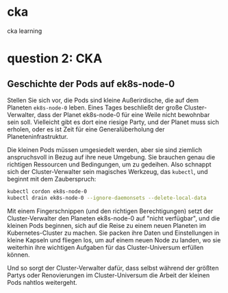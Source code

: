# cka
cka learning
# question 2: CKA 

## Geschichte der Pods auf ek8s-node-0

Stellen Sie sich vor, die Pods sind kleine Außerirdische, die auf dem Planeten `ek8s-node-0` leben. Eines Tages beschließt der große Cluster-Verwalter, dass der Planet ek8s-node-0 für eine Weile nicht bewohnbar sein soll. Vielleicht gibt es dort eine riesige Party, und der Planet muss sich erholen, oder es ist Zeit für eine Generalüberholung der Planeteninfrastruktur.

Die kleinen Pods müssen umgesiedelt werden, aber sie sind ziemlich anspruchsvoll in Bezug auf ihre neue Umgebung. Sie brauchen genau die richtigen Ressourcen und Bedingungen, um zu gedeihen. Also schnappt sich der Cluster-Verwalter sein magisches Werkzeug, das `kubectl`, und beginnt mit dem Zauberspruch:

```bash
kubectl cordon ek8s-node-0
kubectl drain ek8s-node-0 --ignore-daemonsets --delete-local-data
```

Mit einem Fingerschnippen (und den richtigen Berechtigungen) setzt der Cluster-Verwalter den Planeten ek8s-node-0 auf "nicht verfügbar", und die kleinen Pods beginnen, sich auf die Reise zu einem neuen Planeten im Kubernetes-Cluster zu machen. Sie packen ihre Daten und Einstellungen in kleine Kapseln und fliegen los, um auf einem neuen Node zu landen, wo sie weiterhin ihre wichtigen Aufgaben für das Cluster-Universum erfüllen können.

Und so sorgt der Cluster-Verwalter dafür, dass selbst während der größten Partys oder Renovierungen im Cluster-Universum die Arbeit der kleinen Pods nahtlos weitergeht.